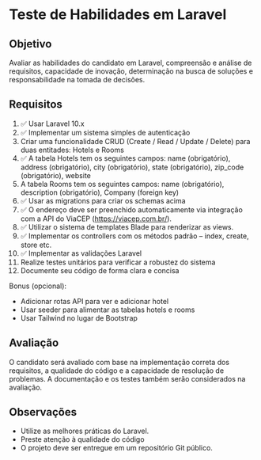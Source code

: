 # Teste de Habilidades em Laravel

## Objetivo
Avaliar as habilidades do candidato em Laravel, compreensão e análise de requisitos, capacidade de inovação, determinação na busca de soluções e responsabilidade na tomada de decisões.

## Requisitos
1. ✅ Usar Laravel 10.x
1. ✅ Implementar um sistema simples de autenticação
1. Criar uma funcionalidade CRUD (Create / Read / Update / Delete) para duas entitades: Hotels e Rooms
1. ✅ A tabela Hotels tem os seguintes campos: name (obrigatório), address (obrigatório), city (obrigatório), state (obrigatório), zip_code (obrigatório), website
1. A tabela Rooms tem os seguintes campos: name (obrigatório), description (obrigatório), Company (foreign key)
1. ✅ Usar as migrations para criar os schemas acima
1. ✅ O endereço deve ser preenchido automaticamente via integração com a API do ViaCEP (https://viacep.com.br/).
1. ✅ Utilizar o sistema de templates Blade para renderizar as views.
1. ✅ Implementar os controllers com os métodos padrão – index, create, store etc.
1. ✅ Implementar as validações Laravel
1. Realize testes unitários para verificar a robustez do sistema
1. Documente seu código de forma clara e concisa

Bonus (opcional):

- Adicionar rotas API para ver e adicionar hotel
- Usar seeder para alimentar as tabelas hotels e rooms
- Usar Tailwind no lugar de Bootstrap

## Avaliação
O candidato será avaliado com base na implementação correta dos requisitos, a qualidade do código e a capacidade de resolução de problemas. A documentação e os testes também serão considerados na avaliação.

## Observações
- Utilize as melhores práticas do Laravel.
- Preste atenção à qualidade do código
- O projeto deve ser entregue em um repositório Git público.
